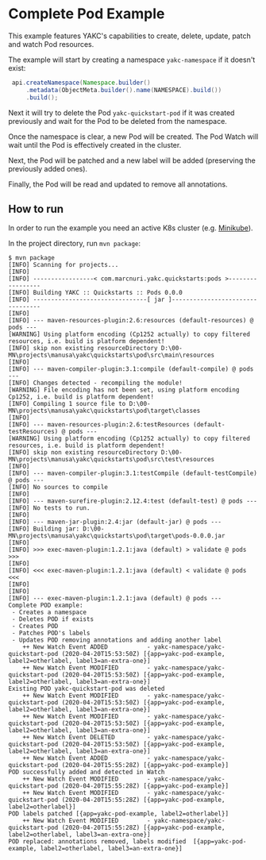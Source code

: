 # Complete Pod Example

This example features YAKC's capabilities to create, delete, update, patch and watch Pod resources.

The example will start by creating a namespace `yakc-namespace` if it doesn't exist:
```java
 api.createNamespace(Namespace.builder()
     .metadata(ObjectMeta.builder().name(NAMESPACE).build())
     .build();
```

Next it will try to delete the Pod `yakc-quickstart-pod` if it was created previously and
wait for the Pod to be deleted from the namespace.

Once the namespace is clear, a new Pod will be created. The Pod Watch will wait until
the Pod is effectively created in the cluster.

Next, the Pod will be patched and a new label will be added (preserving the previously added ones).

Finally, the Pod will be read and updated to remove all annotations.

## How to run

In order to run the example you need an active K8s cluster
(e.g. [Minikube](https://kubernetes.io/docs/setup/learning-environment/minikube/)).

In the project directory, run `mvn package`:

```shell script
$ mvn package
[INFO] Scanning for projects...
[INFO]
[INFO] -----------------< com.marcnuri.yakc.quickstarts:pods >-----------------
[INFO] Building YAKC :: Quickstarts :: Pods 0.0.0
[INFO] --------------------------------[ jar ]---------------------------------
[INFO]
[INFO] --- maven-resources-plugin:2.6:resources (default-resources) @ pods ---
[WARNING] Using platform encoding (Cp1252 actually) to copy filtered resources, i.e. build is platform dependent!
[INFO] skip non existing resourceDirectory D:\00-MN\projects\manusa\yakc\quickstarts\pod\src\main\resources
[INFO]
[INFO] --- maven-compiler-plugin:3.1:compile (default-compile) @ pods ---
[INFO] Changes detected - recompiling the module!
[WARNING] File encoding has not been set, using platform encoding Cp1252, i.e. build is platform dependent!
[INFO] Compiling 1 source file to D:\00-MN\projects\manusa\yakc\quickstarts\pod\target\classes
[INFO]
[INFO] --- maven-resources-plugin:2.6:testResources (default-testResources) @ pods ---
[WARNING] Using platform encoding (Cp1252 actually) to copy filtered resources, i.e. build is platform dependent!
[INFO] skip non existing resourceDirectory D:\00-MN\projects\manusa\yakc\quickstarts\pod\src\test\resources
[INFO]
[INFO] --- maven-compiler-plugin:3.1:testCompile (default-testCompile) @ pods ---
[INFO] No sources to compile
[INFO]
[INFO] --- maven-surefire-plugin:2.12.4:test (default-test) @ pods ---
[INFO] No tests to run.
[INFO]
[INFO] --- maven-jar-plugin:2.4:jar (default-jar) @ pods ---
[INFO] Building jar: D:\00-MN\projects\manusa\yakc\quickstarts\pod\target\pods-0.0.0.jar
[INFO]
[INFO] >>> exec-maven-plugin:1.2.1:java (default) > validate @ pods >>>
[INFO]
[INFO] <<< exec-maven-plugin:1.2.1:java (default) < validate @ pods <<<
[INFO]
[INFO]
[INFO] --- exec-maven-plugin:1.2.1:java (default) @ pods ---
Complete POD example:
 - Creates a namespace
 - Deletes POD if exists
 - Creates POD
 - Patches POD's labels
 - Updates POD removing annotations and adding another label
    ++ New Watch Event ADDED           - yakc-namespace/yakc-quickstart-pod (2020-04-20T15:53:50Z) [{app=yakc-pod-example, label2=otherlabel, label3=an-extra-one}]
    ++ New Watch Event MODIFIED        - yakc-namespace/yakc-quickstart-pod (2020-04-20T15:53:50Z) [{app=yakc-pod-example, label2=otherlabel, label3=an-extra-one}]
Existing POD yakc-quickstart-pod was deleted
    ++ New Watch Event MODIFIED        - yakc-namespace/yakc-quickstart-pod (2020-04-20T15:53:50Z) [{app=yakc-pod-example, label2=otherlabel, label3=an-extra-one}]
    ++ New Watch Event MODIFIED        - yakc-namespace/yakc-quickstart-pod (2020-04-20T15:53:50Z) [{app=yakc-pod-example, label2=otherlabel, label3=an-extra-one}]
    ++ New Watch Event DELETED         - yakc-namespace/yakc-quickstart-pod (2020-04-20T15:53:50Z) [{app=yakc-pod-example, label2=otherlabel, label3=an-extra-one}]
    ++ New Watch Event ADDED           - yakc-namespace/yakc-quickstart-pod (2020-04-20T15:55:28Z) [{app=yakc-pod-example}]
POD successfully added and detected in Watch
    ++ New Watch Event MODIFIED        - yakc-namespace/yakc-quickstart-pod (2020-04-20T15:55:28Z) [{app=yakc-pod-example}]
    ++ New Watch Event MODIFIED        - yakc-namespace/yakc-quickstart-pod (2020-04-20T15:55:28Z) [{app=yakc-pod-example, label2=otherlabel}]
POD labels patched [{app=yakc-pod-example, label2=otherlabel}]
    ++ New Watch Event MODIFIED        - yakc-namespace/yakc-quickstart-pod (2020-04-20T15:55:28Z) [{app=yakc-pod-example, label2=otherlabel, label3=an-extra-one}]
POD replaced: annotations removed, labels modified  [{app=yakc-pod-example, label2=otherlabel, label3=an-extra-one}]
```
